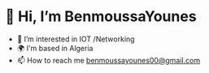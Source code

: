  # **👋 Hi, I’m BenmoussaYounes**
- 👀 I’m interested in IOT /Networking 
- 🌍 I'm based in Algeria
- 📫 How to reach me benmoussayounes00@gmail.com

<!---
BenmoussaYounes/BenmoussaYounes is a ✨ special ✨ repository because its `README.md` (this file) appears on your GitHub profile.
You can click the Preview link to take a look at your changes.
--->
